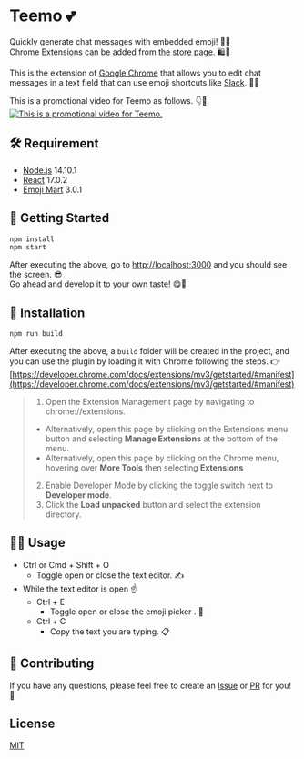 # Teemo 💕

Quickly generate chat messages with embedded emoji! 💖😆  
Chrome Extensions can be added from [the store page](https://chrome.google.com/webstore/detail/teemo-%F0%9F%92%95/alhdkgcgpmdfbidaapdlnmbhoanoijka?hl=ja&authuser=0). 🛍️🦸

This is the extension of [Google Chrome](https://play.google.com/store/apps/details?id=com.android.chrome&hl=ja&gl=US) that allows you to edit chat messages in a text field that can use emoji shortcuts like [Slack](https://www.guidingtech.com/slack-emojis-tips-tricks/#:~:text=While%20Slack%20has%20provided%20the,few%20letters%20of%20the%20emoji.). 👀💨

This is a promotional video for Teemo as follows. 👇🎥  
[![This is a promotional video for Teemo.](http://img.youtube.com/vi/xJq0bXq0ouM/hqdefault.jpg)](https://www.youtube.com/watch?v=xJq0bXq0ouM&t=1s)

## 🛠️ Requirement

- [Node.js](https://nodejs.org/) 14.10.1
- [React](https://ja.reactjs.org/) 17.0.2
- [Emoji Mart](https://github.com/missive/emoji-mart) 3.0.1

## 🏃 Getting Started

```bash
npm install
npm start
```

After executing the above, go to [http://localhost:3000](http://localhost:3000) and you should see the screen. 😎  
Go ahead and develop it to your own taste! 😋🍴

## 💾 Installation

```bash
npm run build
```

After executing the above, a `build` folder will be created in the project, and you can use the plugin by loading it with Chrome following the steps. 👉 [https://developer.chrome.com/docs/extensions/mv3/getstarted/#manifest](https://developer.chrome.com/docs/extensions/mv3/getstarted/#manifest)

> 1. Open the Extension Management page by navigating to chrome://extensions.
>
> - Alternatively, open this page by clicking on the Extensions menu button and selecting **Manage Extensions** at the bottom of the menu.
> - Alternatively, open this page by clicking on the Chrome menu, hovering over **More Tools** then selecting **Extensions**
>
> 2. Enable Developer Mode by clicking the toggle switch next to **Developer mode**.
> 3. Click the **Load unpacked** button and select the extension directory.

## 👨‍💻 Usage

- Ctrl or Cmd + Shift + O
  - Toggle open or close the text editor. ✍️
- While the text editor is open ☝️
  - Ctrl + E
    - Toggle open or close the emoji picker . 🎨
  - Ctrl + C
    - Copy the text you are typing. 📋

## 🎁 Contributing

If you have any questions, please feel free to create an [Issue](https://github.com/nikaera/Teemo/issues/new) or [PR](https://github.com/nikaera/Teemo/pulls) for you! 🙌

## License

[MIT](https://github.com/nikaera/Teemo/blob/main/LICENSE)
